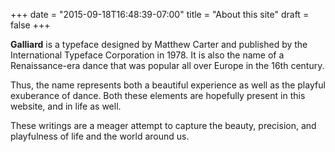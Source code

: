 +++
date = "2015-09-18T16:48:39-07:00"
title = "About this site"
draft = false
+++

**Galliard** is a typeface designed by Matthew Carter and
published by the International Typeface Corporation in 1978.
It is also the name of a Renaissance-era dance that was
popular all over Europe in the 16th century.

Thus, the name represents both a beautiful experience as well
as the playful exuberance of dance. Both these elements
are hopefully present in this website, and in life as well.

These writings are a meager attempt to capture the beauty, precision,
and playfulness of life and the world around us.

